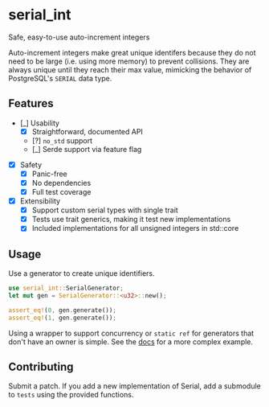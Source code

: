 # serial_int

Safe, easy-to-use auto-increment integers

Auto-increment integers make great unique identifers because they do not need to
be large (i.e. using more memory) to prevent collisions. They are always unique
until they reach their max value, mimicking the behavior of PostgreSQL's
`SERIAL` data type.

## Features

- [_] Usability
  - [X] Straightforward, documented API
  - [?] `no_std` support
  - [_] Serde support via feature flag
- [X] Safety
  - [X] Panic-free
  - [X] No dependencies
  - [X] Full test coverage
- [X] Extensibility
  - [X] Support custom serial types with single trait
  - [X] Tests use trait generics, making it test new implementations
  - [X] Included implementations for all unsigned integers in std::core

## Usage

Use a generator to create unique identifiers.

```rust
use serial_int::SerialGenerator;
let mut gen = SerialGenerator::<u32>::new();

assert_eq!(0, gen.generate());
assert_eq!(1, gen.generate());
```

Using a wrapper to support concurrency or `static ref` for generators that don't
have an owner is simple. See the [docs](https://docs.rs/serial_int) for a more
complex example.

## Contributing

Submit a patch. If you add a new implementation of Serial, add a submodule to
`tests` using the provided functions.
